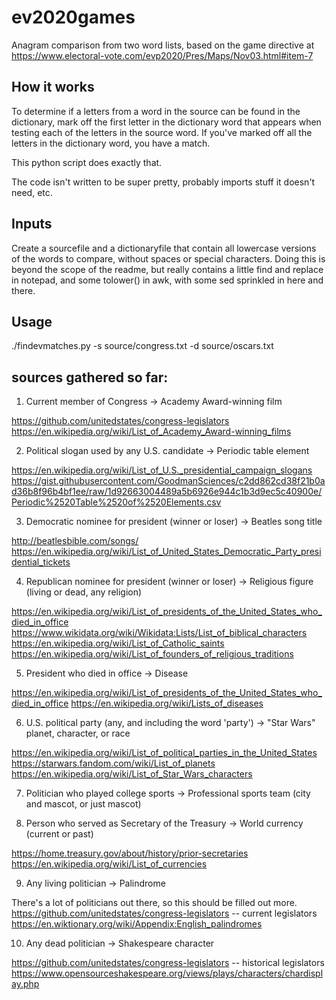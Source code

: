 # ev2020games
Anagram comparison from two word lists, based on the game directive at https://www.electoral-vote.com/evp2020/Pres/Maps/Nov03.html#item-7

## How it works

To determine if a letters from a word in the source can be found in the dictionary, mark off the first letter in the dictionary word that appears when testing each of the letters in the source word.  If you've marked off all the letters in the dictionary word, you have a match.

This python script does exactly that.

The code isn't written to be super pretty, probably imports stuff it doesn't need, etc.

## Inputs

Create a sourcefile and a dictionaryfile that contain all lowercase versions of the words to compare, without spaces or special characters.  Doing this is beyond the scope of the readme, but really contains a little find and replace in notepad, and some tolower() in awk, with some sed sprinkled in here and there.

## Usage

./findevmatches.py -s source/congress.txt -d source/oscars.txt

## sources gathered so far:

1. Current member of Congress → Academy Award-winning film

https://github.com/unitedstates/congress-legislators
https://en.wikipedia.org/wiki/List_of_Academy_Award-winning_films

2. Political slogan used by any U.S. candidate → Periodic table element

https://en.wikipedia.org/wiki/List_of_U.S._presidential_campaign_slogans
https://gist.githubusercontent.com/GoodmanSciences/c2dd862cd38f21b0ad36b8f96b4bf1ee/raw/1d92663004489a5b6926e944c1b3d9ec5c40900e/Periodic%2520Table%2520of%2520Elements.csv

3. Democratic nominee for president (winner or loser) → Beatles song title

http://beatlesbible.com/songs/
https://en.wikipedia.org/wiki/List_of_United_States_Democratic_Party_presidential_tickets

4. Republican nominee for president (winner or loser) → Religious figure (living or dead, any religion)

https://en.wikipedia.org/wiki/List_of_presidents_of_the_United_States_who_died_in_office
https://www.wikidata.org/wiki/Wikidata:Lists/List_of_biblical_characters
https://en.wikipedia.org/wiki/List_of_Catholic_saints
https://en.wikipedia.org/wiki/List_of_founders_of_religious_traditions

5. President who died in office → Disease

https://en.wikipedia.org/wiki/List_of_presidents_of_the_United_States_who_died_in_office
https://en.wikipedia.org/wiki/Lists_of_diseases

6. U.S. political party (any, and including the word 'party') → "Star Wars" planet, character, or race

https://en.wikipedia.org/wiki/List_of_political_parties_in_the_United_States
https://starwars.fandom.com/wiki/List_of_planets
https://en.wikipedia.org/wiki/List_of_Star_Wars_characters

7. Politician who played college sports → Professional sports team (city and mascot, or just mascot)

8. Person who served as Secretary of the Treasury → World currency (current or past)

https://home.treasury.gov/about/history/prior-secretaries
https://en.wikipedia.org/wiki/List_of_currencies

9. Any living politician → Palindrome

There's a lot of politicians out there, so this should be filled out more.
https://github.com/unitedstates/congress-legislators -- current legislators
https://en.wiktionary.org/wiki/Appendix:English_palindromes

10. Any dead politician → Shakespeare character

https://github.com/unitedstates/congress-legislators -- historical legislators
https://www.opensourceshakespeare.org/views/plays/characters/chardisplay.php
